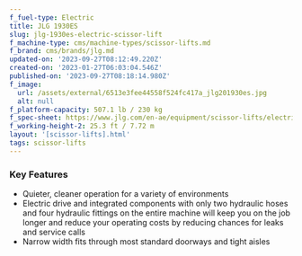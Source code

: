 ```yaml
---
f_fuel-type: Electric
title: JLG 1930ES
slug: jlg-1930es-electric-scissor-lift
f_machine-type: cms/machine-types/scissor-lifts.md
f_brand: cms/brands/jlg.md
updated-on: '2023-09-27T08:12:49.220Z'
created-on: '2023-01-27T06:03:04.546Z'
published-on: '2023-09-27T08:18:14.980Z'
f_image:
  url: /assets/external/6513e3fee44558f524fc417a_jlg201930es.jpg
  alt: null
f_platform-capacity: 507.1 lb / 230 kg
f_spec-sheet: https://www.jlg.com/en-ae/equipment/scissor-lifts/electric/es-series/1930es
f_working-height-2: 25.3 ft / 7.72 m
layout: '[scissor-lifts].html'
tags: scissor-lifts
---
```


### Key Features

*   Quieter, cleaner operation for a variety of environments
*   Electric drive and integrated components with only two hydraulic hoses and four hydraulic fittings on the entire machine will keep you on the job longer and reduce your operating costs by reducing chances for leaks and service calls
*   Narrow width fits through most standard doorways and tight aisles

‍

